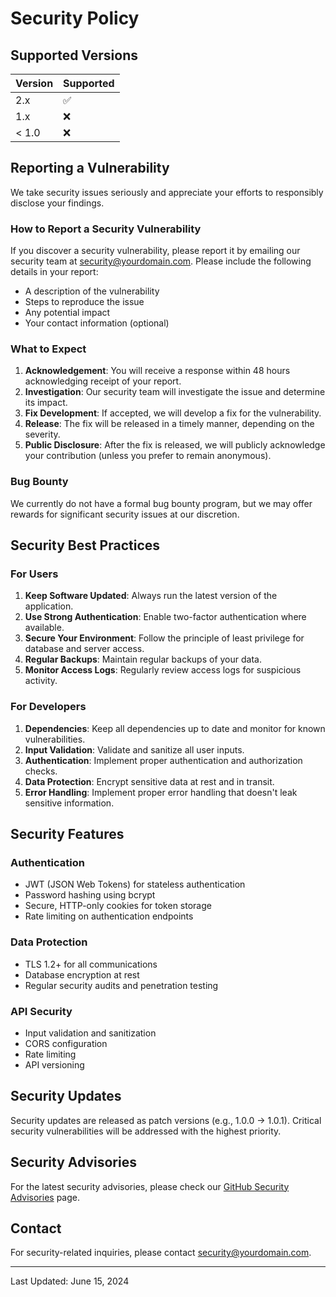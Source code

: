 # Security Policy

## Supported Versions

| Version | Supported          |
| ------- | ------------------ |
| 2.x     | :white_check_mark: |
| 1.x     | :x:                |
| < 1.0   | :x:                |

## Reporting a Vulnerability

We take security issues seriously and appreciate your efforts to responsibly disclose your findings.

### How to Report a Security Vulnerability

If you discover a security vulnerability, please report it by emailing our security team at [security@yourdomain.com](mailto:security@yourdomain.com). Please include the following details in your report:

- A description of the vulnerability
- Steps to reproduce the issue
- Any potential impact
- Your contact information (optional)

### What to Expect

1. **Acknowledgement**: You will receive a response within 48 hours acknowledging receipt of your report.
2. **Investigation**: Our security team will investigate the issue and determine its impact.
3. **Fix Development**: If accepted, we will develop a fix for the vulnerability.
4. **Release**: The fix will be released in a timely manner, depending on the severity.
5. **Public Disclosure**: After the fix is released, we will publicly acknowledge your contribution (unless you prefer to remain anonymous).

### Bug Bounty

We currently do not have a formal bug bounty program, but we may offer rewards for significant security issues at our discretion.

## Security Best Practices

### For Users

1. **Keep Software Updated**: Always run the latest version of the application.
2. **Use Strong Authentication**: Enable two-factor authentication where available.
3. **Secure Your Environment**: Follow the principle of least privilege for database and server access.
4. **Regular Backups**: Maintain regular backups of your data.
5. **Monitor Access Logs**: Regularly review access logs for suspicious activity.

### For Developers

1. **Dependencies**: Keep all dependencies up to date and monitor for known vulnerabilities.
2. **Input Validation**: Validate and sanitize all user inputs.
3. **Authentication**: Implement proper authentication and authorization checks.
4. **Data Protection**: Encrypt sensitive data at rest and in transit.
5. **Error Handling**: Implement proper error handling that doesn't leak sensitive information.

## Security Features

### Authentication

- JWT (JSON Web Tokens) for stateless authentication
- Password hashing using bcrypt
- Secure, HTTP-only cookies for token storage
- Rate limiting on authentication endpoints

### Data Protection

- TLS 1.2+ for all communications
- Database encryption at rest
- Regular security audits and penetration testing

### API Security

- Input validation and sanitization
- CORS configuration
- Rate limiting
- API versioning

## Security Updates

Security updates are released as patch versions (e.g., 1.0.0 → 1.0.1). Critical security vulnerabilities will be addressed with the highest priority.

## Security Advisories

For the latest security advisories, please check our [GitHub Security Advisories](https://github.com/yourusername/sales-dashboard/security/advisories) page.

## Contact

For security-related inquiries, please contact [security@yourdomain.com](mailto:security@yourdomain.com).

---

Last Updated: June 15, 2024
